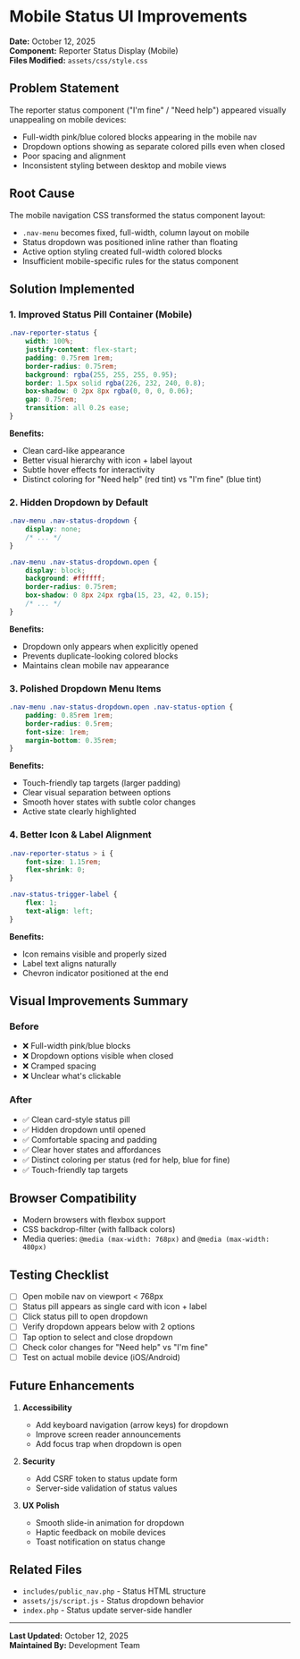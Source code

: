 # Mobile Status UI Improvements

**Date:** October 12, 2025  
**Component:** Reporter Status Display (Mobile)  
**Files Modified:** `assets/css/style.css`

## Problem Statement

The reporter status component ("I'm fine" / "Need help") appeared visually unappealing on mobile devices:
- Full-width pink/blue colored blocks appearing in the mobile nav
- Dropdown options showing as separate colored pills even when closed
- Poor spacing and alignment
- Inconsistent styling between desktop and mobile views

## Root Cause

The mobile navigation CSS transformed the status component layout:
- `.nav-menu` becomes fixed, full-width, column layout on mobile
- Status dropdown was positioned inline rather than floating
- Active option styling created full-width colored blocks
- Insufficient mobile-specific rules for the status component

## Solution Implemented

### 1. **Improved Status Pill Container** (Mobile)
```css
.nav-reporter-status {
    width: 100%;
    justify-content: flex-start;
    padding: 0.75rem 1rem;
    border-radius: 0.75rem;
    background: rgba(255, 255, 255, 0.95);
    border: 1.5px solid rgba(226, 232, 240, 0.8);
    box-shadow: 0 2px 8px rgba(0, 0, 0, 0.06);
    gap: 0.75rem;
    transition: all 0.2s ease;
}
```

**Benefits:**
- Clean card-like appearance
- Better visual hierarchy with icon + label layout
- Subtle hover effects for interactivity
- Distinct coloring for "Need help" (red tint) vs "I'm fine" (blue tint)

### 2. **Hidden Dropdown by Default**
```css
.nav-menu .nav-status-dropdown {
    display: none;
    /* ... */
}

.nav-menu .nav-status-dropdown.open {
    display: block;
    background: #ffffff;
    border-radius: 0.75rem;
    box-shadow: 0 8px 24px rgba(15, 23, 42, 0.15);
    /* ... */
}
```

**Benefits:**
- Dropdown only appears when explicitly opened
- Prevents duplicate-looking colored blocks
- Maintains clean mobile nav appearance

### 3. **Polished Dropdown Menu Items**
```css
.nav-menu .nav-status-dropdown.open .nav-status-option {
    padding: 0.85rem 1rem;
    border-radius: 0.5rem;
    font-size: 1rem;
    margin-bottom: 0.35rem;
}
```

**Benefits:**
- Touch-friendly tap targets (larger padding)
- Clear visual separation between options
- Smooth hover states with subtle color changes
- Active state clearly highlighted

### 4. **Better Icon & Label Alignment**
```css
.nav-reporter-status > i {
    font-size: 1.15rem;
    flex-shrink: 0;
}

.nav-status-trigger-label {
    flex: 1;
    text-align: left;
}
```

**Benefits:**
- Icon remains visible and properly sized
- Label text aligns naturally
- Chevron indicator positioned at the end

## Visual Improvements Summary

### Before
- ❌ Full-width pink/blue blocks
- ❌ Dropdown options visible when closed
- ❌ Cramped spacing
- ❌ Unclear what's clickable

### After
- ✅ Clean card-style status pill
- ✅ Hidden dropdown until opened
- ✅ Comfortable spacing and padding
- ✅ Clear hover states and affordances
- ✅ Distinct coloring per status (red for help, blue for fine)
- ✅ Touch-friendly tap targets

## Browser Compatibility

- Modern browsers with flexbox support
- CSS backdrop-filter (with fallback colors)
- Media queries: `@media (max-width: 768px)` and `@media (max-width: 480px)`

## Testing Checklist

- [ ] Open mobile nav on viewport < 768px
- [ ] Status pill appears as single card with icon + label
- [ ] Click status pill to open dropdown
- [ ] Verify dropdown appears below with 2 options
- [ ] Tap option to select and close dropdown
- [ ] Check color changes for "Need help" vs "I'm fine"
- [ ] Test on actual mobile device (iOS/Android)

## Future Enhancements

1. **Accessibility**
   - Add keyboard navigation (arrow keys) for dropdown
   - Improve screen reader announcements
   - Add focus trap when dropdown is open

2. **Security**
   - Add CSRF token to status update form
   - Server-side validation of status values

3. **UX Polish**
   - Smooth slide-in animation for dropdown
   - Haptic feedback on mobile devices
   - Toast notification on status change

## Related Files

- `includes/public_nav.php` - Status HTML structure
- `assets/js/script.js` - Status dropdown behavior
- `index.php` - Status update server-side handler

---

**Last Updated:** October 12, 2025  
**Maintained By:** Development Team
